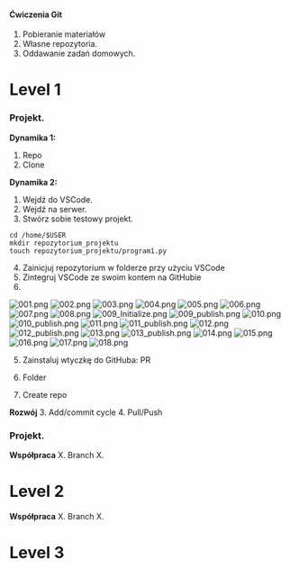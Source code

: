 #### Ćwiczenia Git


1. Pobieranie materiałów
2. Własne repozytoria.
3. Oddawanie zadań domowych.


# Level 1

### Projekt.

**Dynamika 1:**
1. Repo
2. Clone

**Dynamika 2:**
1. Wejdź do VSCode.
2. Wejdź na serwer.
3. Stwórz sobie testowy projekt.
```
cd /home/$USER
mkdir repozytorium_projektu
touch repozytorium_projektu/program1.py
```
4. Zainicjuj repozytorium w folderze przy użyciu VSCode
5. Zintegruj VSCode ze swoim kontem na GitHubie
6. 

![001.png](https://github.com/ZPXD/cwiczenia-git/blob/main/foto_do_instrukcji/001.png)
![002.png](https://github.com/ZPXD/cwiczenia-git/blob/main/foto_do_instrukcji/002.png)
![003.png](https://github.com/ZPXD/cwiczenia-git/blob/main/foto_do_instrukcji/003.png)
![004.png](https://github.com/ZPXD/cwiczenia-git/blob/main/foto_do_instrukcji/004.png)
![005.png](https://github.com/ZPXD/cwiczenia-git/blob/main/foto_do_instrukcji/005.png)
![006.png](https://github.com/ZPXD/cwiczenia-git/blob/main/foto_do_instrukcji/006.png)
![007.png](https://github.com/ZPXD/cwiczenia-git/blob/main/foto_do_instrukcji/007.png)
![008.png](https://github.com/ZPXD/cwiczenia-git/blob/main/foto_do_instrukcji/008.png)
![009_Initialize.png](https://github.com/ZPXD/cwiczenia-git/blob/main/foto_do_instrukcji/009_Initialize.png)
![009_publish.png](https://github.com/ZPXD/cwiczenia-git/blob/main/foto_do_instrukcji/009_publish.png)
![010.png](https://github.com/ZPXD/cwiczenia-git/blob/main/foto_do_instrukcji/010.png)
![010_publish.png](https://github.com/ZPXD/cwiczenia-git/blob/main/foto_do_instrukcji/010_publish.png)
![011.png](https://github.com/ZPXD/cwiczenia-git/blob/main/foto_do_instrukcji/011.png)
![011_publish.png](https://github.com/ZPXD/cwiczenia-git/blob/main/foto_do_instrukcji/011_publish.png)
![012.png](https://github.com/ZPXD/cwiczenia-git/blob/main/foto_do_instrukcji/012.png)
![012_publish.png](https://github.com/ZPXD/cwiczenia-git/blob/main/foto_do_instrukcji/012_publish.png)
![013.png](https://github.com/ZPXD/cwiczenia-git/blob/main/foto_do_instrukcji/013.png)
![013_publish.png](https://github.com/ZPXD/cwiczenia-git/blob/main/foto_do_instrukcji/013_publish.png)
![014.png](https://github.com/ZPXD/cwiczenia-git/blob/main/foto_do_instrukcji/014.png)
![015.png](https://github.com/ZPXD/cwiczenia-git/blob/main/foto_do_instrukcji/015.png)
![016.png](https://github.com/ZPXD/cwiczenia-git/blob/main/foto_do_instrukcji/016.png)
![017.png](https://github.com/ZPXD/cwiczenia-git/blob/main/foto_do_instrukcji/017.png)
![018.png](https://github.com/ZPXD/cwiczenia-git/blob/main/foto_do_instrukcji/018.png)

5. Zainstaluj wtyczkę do GitHuba: PR


5. Folder
6. Create repo

**Rozwój**
3. Add/commit cycle
4. Pull/Push

### Projekt.


**Współpraca**
X. Branch
X.

# Level 2

**Współpraca**
X. Branch
X.

# Level 3
